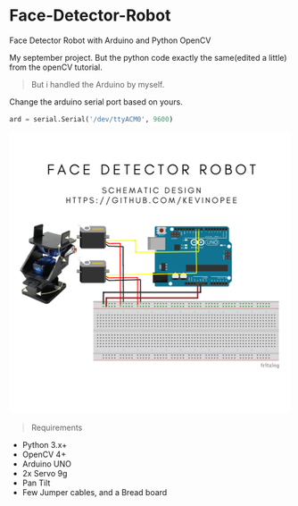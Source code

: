 # Face-Detector-Robot
Face Detector Robot with Arduino and Python OpenCV

My september project. But the python code exactly the same(edited a little) from the openCV tutorial.

> But i handled the Arduino by myself.

Change the arduino serial port based on yours.

```py
ard = serial.Serial('/dev/ttyACM0', 9600) 
```

![alt text](https://github.com/kevinopee/Face-Detector-Robot/blob/main/Schematic%20Design%20(1).png?raw=true)

> Requirements

- Python 3.x+
- OpenCV 4+
- Arduino UNO
- 2x Servo 9g
- Pan Tilt
- Few Jumper cables, and a Bread board
